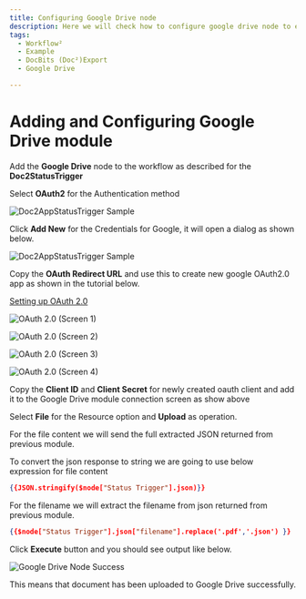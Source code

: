 ```yaml
---
title: Configuring Google Drive node
description: Here we will check how to configure google drive node to export document from DocBits (Doc²) to Google Drive
tags:
  - Workflow²
  - Example
  - DocBits (Doc²)Export
  - Google Drive

---
```


# Adding and Configuring **Google Drive** module

Add the **Google Drive** node to the workflow as described for the **Doc2StatusTrigger**

Select **OAuth2** for the Authentication method

![Doc2AppStatusTrigger Sample](/_images/example/gdrive/image16.png)

Click **Add New** for the Credentials for Google, it will open a dialog as shown below.

![Doc2AppStatusTrigger Sample](/_images/example/gdrive/image17.png)

Copy the **OAuth Redirect URL** and use this to create new google OAuth2.0 app as shown in the tutorial below.

[Setting up OAuth 2.0](https://support.google.com/cloud/answer/6158849?hl=en)

![OAuth 2.0 (Screen 1)](/_images/example/gdrive/image20.png)

![OAuth 2.0 (Screen 2)](/_images/example/gdrive/image21.png)

![OAuth 2.0 (Screen 3)](/_images/example/gdrive/image22.png)

![OAuth 2.0 (Screen 4)](/_images/example/gdrive/image23.png)

Copy the **Client ID** and **Client Secret** for newly created oauth client and add it to the Google Drive module connection screen as show above

Select **File** for the Resource option and **Upload** as operation.

For the file content we will send the full extracted JSON returned from previous module.

To convert the json response to string we are going to use below expression for file content

```json
{{JSON.stringify($node["Status Trigger"].json)}}
```

For the filename we will extract the filename from json returned from previous module.

```json
{{$node["Status Trigger"].json["filename"].replace('.pdf','.json') }}
```

Click **Execute** button and you should see output like below.

![Google Drive Node Success](/_images/example/gdrive/image18.png)

This means that document has been uploaded to Google Drive successfully.

